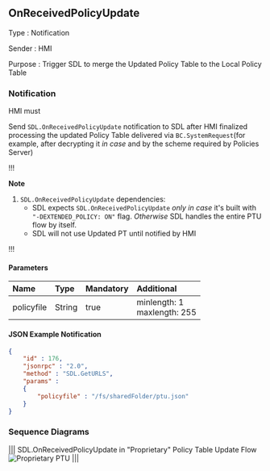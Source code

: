 ## OnReceivedPolicyUpdate
Type
: Notification

Sender
: HMI

Purpose
: Trigger SDL to merge the Updated Policy Table to the Local Policy Table

### Notification

HMI must

Send `SDL.OnReceivedPolicyUpdate` notification to SDL after HMI finalized processing the updated Policy Table delivered via `BC.SystemRequest`(for example, after decrypting it _in case_ and by the scheme required by Policies Server)

!!!

**Note**

1. `SDL.OnReceivedPolicyUpdate` dependencies:  
   * SDL expects `SDL.OnReceivedPolicyUpdate` _only in case_ it's built with ``"-DEXTENDED_POLICY: ON"`` flag. _Otherwise_ SDL handles the entire PTU flow by itself.
   * SDL will not use Updated PT until notified by HMI

!!!

#### Parameters

|Name|Type|Mandatory|Additional|
|:---|:---|:--------|:---------|
|policyfile|String|true|minlength: 1<br>maxlength: 255|

#### JSON Example Notification
```json
{
	"id" : 176,
	"jsonrpc" : "2.0",
	"method" : "SDL.GetURLS",
	"params" :
	{
		"policyfile" : "/fs/sharedFolder/ptu.json"
	}
}
```

### Sequence Diagrams

|||
SDL.OnReceivedPolicyUpdate in "Proprietary" Policy Table Update Flow
![Proprietary PTU](./assets/OnReceivedPolicyUpdate_in_Proprietary_PTU_flow.png)
|||
